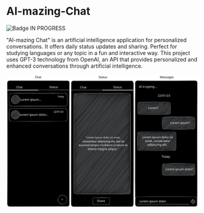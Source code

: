 # AI-mazing-Chat

![Badge IN PROGRESS](http://img.shields.io/static/v1?label=STATUS&message=EM%20DESENVOLVIMENTO&color=GREEN&style=for-the-badge)

"AI-mazing Chat" is an artificial intelligence application for personalized conversations. It offers daily status updates and sharing. Perfect for studying languages or any topic in a fun and interactive way. This project uses GPT-3 technology from OpenAI, an API that provides personalized and enhanced conversations through artificial intelligence.


<img src="1mockup.svg"/>

